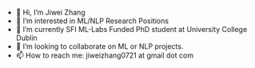 - 👋 Hi, I’m Jiwei Zhang
- 👀 I’m interested in ML/NLP Research Positions
- 🌱 I’m currently SFI ML-Labs Funded PhD student at University College Dublin
- 💞️ I’m looking to collaborate on ML or NLP projects.
- 📫 How to reach me: jiweizhang0721 at gmail dot com

<!---
NoobVic/NoobVic is a ✨ special ✨ repository because its `README.md` (this file) appears on your GitHub profile.
You can click the Preview link to take a look at your changes.
--->
